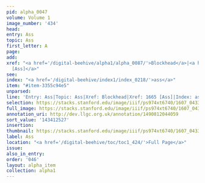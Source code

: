 ```yaml
---
pid: alpha_0047
volume: Volume 1
image_number: '434'
head:
entry: Ass
topic: Ass
first_letter: A
page:
add:
xref: "<a href='/digital-beehive/alpha1/alpha_0087/'>Blockhead</a>|<a href='/digital-beehive/num7/num_2553/'>1665
  [Ass]</a>"
see:
index: "<a href='/digital-beehive/index1/index_0218/'>ass</a>"
item: "#item-3355c94e5"
unparsed:
line: 'Entry: Ass|Topic: Ass|Xref: Blockhead|Xref: 1665 [Ass]|Index: ass|#item-3355c94e5'
selection: https://stacks.stanford.edu/image/iiif/ps974xt6740/1607_0433/807,2527,3017,341/full/0/default.jpg
full_image: https://stacks.stanford.edu/image/iiif/ps974xt6740/1607_0433/full/full/0/default.jpg
annotation_uri: http://dev.llgc.org.uk/annotation/1490812044059
sort_value: '143412527'
insertion:
thumbnail: https://stacks.stanford.edu/image/iiif/ps974xt6740/1607_0433/807,2527,600,180/250,/0/default.jpg
label: Ass
location: "<a href='/digital-beehive/toc/toc1_424/'>Full Page</a>"
issue:
also_in_entry:
order: '046'
layout: alpha_item
collection: alpha1
---
```


